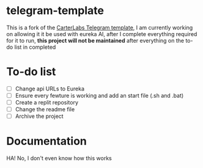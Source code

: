 # telegram-template

This is a fork of the [CarterLabs Telegram template](https://github.com/Carter-Labs-Ltd/telegram-template), I am currently working on allowing it it be used with eureka AI, after I complete everything required for it to run, **this project will not be maintained** after everything on the to-do list in completed

# To-do list
- [ ] Change api URLs to Eureka
- [ ] Ensure every fewture is working and add an start file (.sh and .bat)
- [ ] Create a replit repository
- [ ] Change the readme file
- [ ] Archive the project

# Documentation
HA! No, I don't even know how this works
